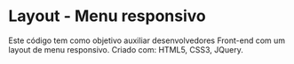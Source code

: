 # Layout - Menu responsivo
Este código tem como objetivo auxiliar desenvolvedores Front-end com um layout de menu responsivo. Criado com: HTML5, CSS3, JQuery.
